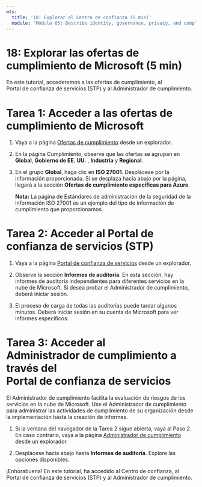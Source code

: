 ```yaml
---
wts:
  title: '18: Explorar el Centro de confianza (5 min)'
  module: 'Module 05: Describe identity, governance, privacy, and compliance features'
---
```

# <a name="18---explore-microsoft-compliance-offerings-5-min"></a>18: Explorar las ofertas de cumplimiento de Microsoft (5 min)

En este tutorial, accederemos a las ofertas de cumplimiento, al Portal de confianza de servicios (STP) y al Administrador de cumplimiento. 

# <a name="task-1-access-microsoft-compliance-offerings"></a>Tarea 1: Acceder a las ofertas de cumplimiento de Microsoft

1. Vaya a la página [Ofertas de cumplimiento](https://docs.microsoft.com/en-us/compliance/regulatory/offering-home) desde un explorador.

2. En la página Cumplimiento, observe que las ofertas se agrupan en **Global**, **Gobierno de EE. UU.** , **Industria** y **Regional**.

3. En el grupo **Global**, haga clic en **ISO 27001**. Desplácese por la información proporcionada. Si se desplaza hacia abajo por la página, llegará a la sección **Ofertas de cumplimiento específicas para Azure**.

    **Nota:** La página de Estándares de administración de la seguridad de la información ISO 27001 es un ejemplo del tipo de información de cumplimiento que proporcionamos.


# <a name="task-2-access-the-service-trust-portal-stp"></a>Tarea 2: Acceder al Portal de confianza de servicios (STP)

1. Vaya a la página [Portal de confianza de servicios](https://servicetrust.microsoft.com/) desde un explorador.

2. Observe la sección **Informes de auditoría**. En esta sección, hay informes de auditoría independientes para diferentes servicios en la nube de Microsoft. Si desea probar el Administrador de cumplimiento, deberá iniciar sesión.

3. El proceso de carga de todas las auditorías puede tardar algunos minutos. Deberá iniciar sesión en su cuenta de Microsoft para ver informes específicos.


# <a name="task-3-access-the-compliance-manager-via-the-service-trust-portal"></a>Tarea 3: Acceder al Administrador de cumplimiento a través del Portal de confianza de servicios

El Administrador de cumplimiento facilita la evaluación de riesgos de los servicios en la nube de Microsoft. Use el Administrador de cumplimiento para administrar las actividades de cumplimiento de su organización desde la implementación hasta la creación de informes. 

1. Si la ventana del navegador de la Tarea 2 sigue abierta, vaya al Paso 2. En caso contrario, vaya a la página [Administrador de cumplimiento](https://servicetrust.microsoft.com/ComplianceManager) desde un explorador. 

2. Desplácese hacia abajo hasta **Informes de auditoría**. Explore las opciones disponibles.

¡Enhorabuena! En este tutorial, ha accedido al Centro de confianza, al Portal de confianza de servicios (STP) y al Administrador de cumplimiento.
